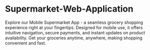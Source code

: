 # Supermarket-Web-Application
Explore our Mobile Supermarket App - a seamless grocery shopping experience right at your fingertips. Designed for mobile use, it offers intuitive navigation, secure payments, and instant updates on product availability. Get your groceries anytime, anywhere, making shopping convenient and fast.

